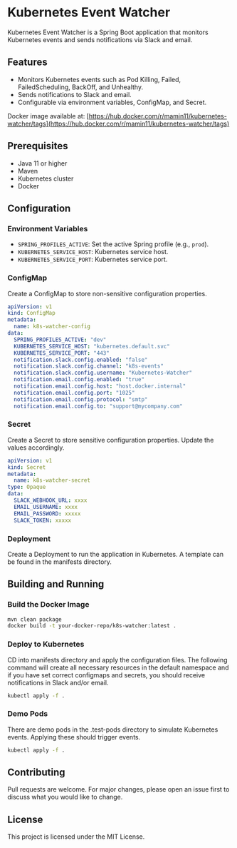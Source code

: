 # Kubernetes Event Watcher

Kubernetes Event Watcher is a Spring Boot application that monitors Kubernetes events and sends notifications via Slack and email.

## Features

- Monitors Kubernetes events such as Pod Killing, Failed, FailedScheduling, BackOff, and Unhealthy.
- Sends notifications to Slack and email.
- Configurable via environment variables, ConfigMap, and Secret.

Docker image available at: [https://hub.docker.com/r/mamin11/kubernetes-watcher/tags](https://hub.docker.com/r/mamin11/kubernetes-watcher/tags)


## Prerequisites

- Java 11 or higher
- Maven
- Kubernetes cluster
- Docker

## Configuration

### Environment Variables

- `SPRING_PROFILES_ACTIVE`: Set the active Spring profile (e.g., `prod`).
- `KUBERNETES_SERVICE_HOST`: Kubernetes service host.
- `KUBERNETES_SERVICE_PORT`: Kubernetes service port.

### ConfigMap

Create a ConfigMap to store non-sensitive configuration properties.

```yaml
apiVersion: v1
kind: ConfigMap
metadata:
  name: k8s-watcher-config
data:
  SPRING_PROFILES_ACTIVE: "dev"
  KUBERNETES_SERVICE_HOST: "kubernetes.default.svc"
  KUBERNETES_SERVICE_PORT: "443"
  notification.slack.config.enabled: "false"
  notification.slack.config.channel: "k8s-events"
  notification.slack.config.username: "Kubernetes-Watcher"
  notification.email.config.enabled: "true"
  notification.email.config.host: "host.docker.internal"
  notification.email.config.port: "1025"
  notification.email.config.protocol: "smtp"
  notification.email.config.to: "support@mycompany.com"
```

### Secret

Create a Secret to store sensitive configuration properties. Update the values accordingly.

```yaml
apiVersion: v1
kind: Secret
metadata:
  name: k8s-watcher-secret
type: Opaque
data:
  SLACK_WEBHOOK_URL: xxxx
  EMAIL_USERNAME: xxxx
  EMAIL_PASSWORD: xxxxx
  SLACK_TOKEN: xxxxx
```

### Deployment

Create a Deployment to run the application in Kubernetes. A template can be found in the manifests directory.


## Building and Running

### Build the Docker Image

```sh
mvn clean package
docker build -t your-docker-repo/k8s-watcher:latest .
```

### Deploy to Kubernetes

CD into manifests directory and apply the configuration files. 
The following command will create all necessary resources in the default namespace 
and if you have set correct configmaps and secrets, 
you should receive notifications in Slack and/or email. 
```sh
kubectl apply -f .
```

### Demo Pods

There are demo pods in the .test-pods directory to simulate Kubernetes events. 
Applying these should trigger events.
```sh
kubectl apply -f .
```

## Contributing

Pull requests are welcome. For major changes, please open an issue first to discuss what you would like to change.

## License

This project is licensed under the MIT License.